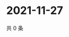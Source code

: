 # 2021-11-27

共 0 条

<!-- BEGIN WEIBO -->
<!-- 最后更新时间 Sat Nov 27 2021 14:17:13 GMT+0800 (China Standard Time) -->

<!-- END WEIBO -->

